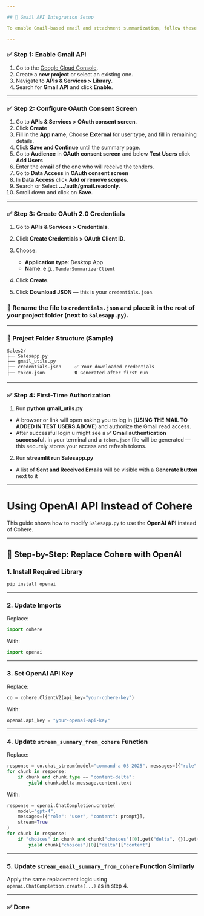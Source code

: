 ```yaml
---

## 📩 Gmail API Integration Setup

To enable Gmail-based email and attachment summarization, follow these steps to configure your Gmail API credentials.

---
```


### ✅ Step 1: Enable Gmail API

1. Go to the [Google Cloud Console](https://console.cloud.google.com/).
2. Create a **new project** or select an existing one.
3. Navigate to **APIs & Services > Library**.
4. Search for **Gmail API** and click **Enable**.

---

### ✅ Step 2: Configure OAuth Consent Screen

1. Go to **APIs & Services > OAuth consent screen**.
2. Click **Create**
3. Fill in the **App name**, Choose **External** for user type, and fill in remaining details.
4. Click **Save and Continue** until the summary page.
5. Go to **Audience** in **OAuth consent screen** and below **Test Users** click **Add Users**
6. Enter the **email** of the one who will receive the tenders.
7. Go to **Data Access** in **OAuth consent screen**
8. In **Data Access** click **Add or remove scopes**.
9. Search or Select **.../auth/gmail.readonly**.
10. Scroll down and click on **Save**.

---

### ✅ Step 3: Create OAuth 2.0 Credentials

1. Go to **APIs & Services > Credentials**.
2. Click **Create Credentials > OAuth Client ID**.
3. Choose:

   * **Application type**: Desktop App
   * **Name**: e.g., `TenderSummarizerClient`
4. Click **Create**.
5. Click **Download JSON** — this is your `credentials.json`.

### 🔐 Rename the file to `credentials.json` and place it in the **root of your project folder** (next to `Salesapp.py`).

---

### 📁 Project Folder Structure (Sample)

```
Sales2/
├── Salesapp.py
├── gmail_utils.py
├── credentials.json     ✅ Your downloaded credentials
├── token.json           🔒 Generated after first run
```
---

### ✅ Step 4: First-Time Authorization

1. Run **python gmail_utils.py** 
* A browser or link will open asking you to log in (**USING THE MAIL TO ADDED IN TEST USERS ABOVE**) and authorize the Gmail read access.
* After successful login u might see a **✅ Gmail authentication successful.** in your terminal and a `token.json` file will be generated — this securely stores your access and refresh tokens.
 2. Run **streamlit run Salesapp.py**
 * A list of **Sent and Received Emails** will be visible with a **Generate button** next to it

---

# Using OpenAI API Instead of Cohere

This guide shows how to modify `Salesapp.py` to use the **OpenAI API** instead of Cohere.

---

## 🔁 Step-by-Step: Replace Cohere with OpenAI

### 1. Install Required Library

```bash
pip install openai
````

---

### 2. Update Imports

Replace:

```python
import cohere
```

With:

```python
import openai
```

---

### 3. Set OpenAI API Key

Replace:

```python
co = cohere.ClientV2(api_key="your-cohere-key")
```

With:

```python
openai.api_key = "your-openai-api-key"
```

---

### 4. Update `stream_summary_from_cohere` Function

Replace:

```python
response = co.chat_stream(model="command-a-03-2025", messages=[{"role": "user", "content": prompt}])
for chunk in response:
    if chunk and chunk.type == "content-delta":
        yield chunk.delta.message.content.text
```

With:

```python
response = openai.ChatCompletion.create(
    model="gpt-4",
    messages=[{"role": "user", "content": prompt}],
    stream=True
)
for chunk in response:
    if "choices" in chunk and chunk["choices"][0].get("delta", {}).get("content"):
        yield chunk["choices"][0]["delta"]["content"]
```

---

### 5. Update `stream_email_summary_from_cohere` Function Similarly

Apply the same replacement logic using `openai.ChatCompletion.create(...)` as in step 4.

---

### ✅ Done